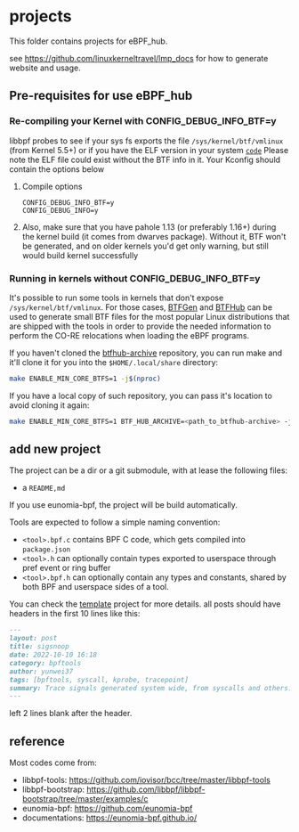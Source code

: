 # projects

This folder contains projects for eBPF_hub.

see <https://github.com/linuxkerneltravel/lmp_docs> for how to generate website and usage.

## Pre-requisites for use eBPF_hub

### Re-compiling your Kernel with CONFIG_DEBUG_INFO_BTF=y

libbpf probes to see if your sys fs exports the file `/sys/kernel/btf/vmlinux` (from Kernel 5.5+) or if you have the ELF version in your system [`code`](https://github.com/libbpf/libbpf/blob/master/src/btf.c)
Please note the ELF file could exist without the BTF info in it. Your Kconfig should contain the options below

1. Compile options

    ```code
    CONFIG_DEBUG_INFO_BTF=y
    CONFIG_DEBUG_INFO=y
    ```

2. Also, make sure that you have pahole 1.13 (or preferably 1.16+) during the
kernel build (it comes from dwarves package). Without it, BTF won't be
generated, and on older kernels you'd get only warning, but still would
build kernel successfully

### Running in kernels without CONFIG_DEBUG_INFO_BTF=y

It's possible to run some tools in kernels that don't expose
`/sys/kernel/btf/vmlinux`. For those cases,
[BTFGen](https://lore.kernel.org/bpf/20220215225856.671072-1-mauricio@kinvolk.io)
and [BTFHub](https://github.com/aquasecurity/btfhub) can be used to
generate small BTF files for the most popular Linux distributions that
are shipped with the tools in order to provide the needed information to
perform the CO-RE relocations when loading the eBPF programs.

If you haven't cloned the
[btfhub-archive](https://github.com/aquasecurity/btfhub) repository, you
can run make and it'll clone it for you into the `$HOME/.local/share`
directory:

```bash
make ENABLE_MIN_CORE_BTFS=1 -j$(nproc)
```

If you have a local copy of such repository, you can pass it's location
to avoid cloning it again:

```bash
make ENABLE_MIN_CORE_BTFS=1 BTF_HUB_ARCHIVE=<path_to_btfhub-archive> -j$(nproc)
```

## add new project

The project can be a dir or a git submodule, with at lease the following files:

- a `README,md`

If you use eunomia-bpf, the project will be build automatically.

Tools are expected to follow a simple naming convention:

- `<tool>.bpf.c` contains BPF C code, which gets compiled into `package.json`
- `<tool>.h` can optionally contain types exported to userspace through pref event or ring buffer
- `<tool>.bpf.h` can optionally contain any types and constants, shared by both BPF and userspace sides of a tool.

You can check the [template](template) project for more details. all posts should have headers in the first 10 lines like this:

```markdown
---
layout: post
title: sigsnoop
date: 2022-10-10 16:18
category: bpftools
author: yunwei37
tags: [bpftools, syscall, kprobe, tracepoint]
summary: Trace signals generated system wide, from syscalls and others.
---


```

left 2 lines blank after the header.

## reference

Most codes come from:

- libbpf-tools: <https://github.com/iovisor/bcc/tree/master/libbpf-tools>
- libbpf-bootstrap: <https://github.com/libbpf/libbpf-bootstrap/tree/master/examples/c>
- eunomia-bpf: <https://github.com/eunomia-bpf>
- documentations: <https://eunomia-bpf.github.io/>
